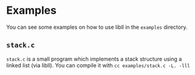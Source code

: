 # Examples

You can see some examples on how to use libll in the `examples` directory.

## `stack.c`

`stack.c` is a small program which implements a stack structure using a linked
list (via libll). You can compile it with `cc examples/stack.c -L. -lll`